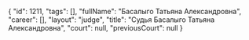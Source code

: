 {
    "id": 1211,
    "tags": [],
    "fullName": "Басалыго Татьяна Александровна",
    "career": [],
    "layout": "judge",
    "title": "Судья Басалыго Татьяна Александровна",
    "court": null,
    "previousCourt": null
}